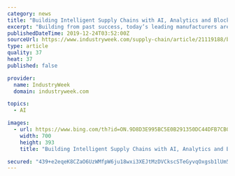 ```yaml
---
category: news
title: "Building Intelligent Supply Chains with AI, Analytics and Blockchain"
excerpt: "Building from past success, today’s leading manufacturers are using these new technologies, like artificial intelligence (AI), analytics and blockchain, to help them improve visibility, avoid disruption, respond more rapidly and build better supply chains. Improve Visibility to Avoid Disruption Whether it is a parts shortage or goods stuck ..."
publishedDateTime: 2019-12-24T03:52:00Z
sourceUrl: https://www.industryweek.com/supply-chain/article/21119188/building-intelligent-supply-chains-with-ai-analytics-and-blockchain
type: article
quality: 37
heat: 37
published: false

provider:
  name: IndustryWeek
  domain: industryweek.com

topics:
  - AI

images:
  - url: https://www.bing.com/th?id=ON.9D8D3E995BC5E0B291350DC44DFB7CB0
    width: 700
    height: 393
    title: "Building Intelligent Supply Chains with AI, Analytics and Blockchain"

secured: "439+e2eqeK8CZaO6UzWMfpW6ju18wxi3XEJtMzDVCkscSTeGyvqOxgsb1lUm5jhYgDos7+29ZWN3fJloKzhMoO4o2XmtUOYZunVZUDqw3/hjkjUlAHzC2LGHrUI1Fkt1Zk2B8994BAuGuCZSiGNk7e7TJGVjSW6TmuLNekTrMzA0qXC9yHTLh8SgNXvkHmSH6vRydMHycI45Gk9UOTcQtqjD74omS+aP1IKY137r1k7oYSW3ByZPdDwuski71hCmCHcIk4QUgggfP1lPolR3kQ==;ywuqcI89bJau3WK/mtDeUw=="
---
```


